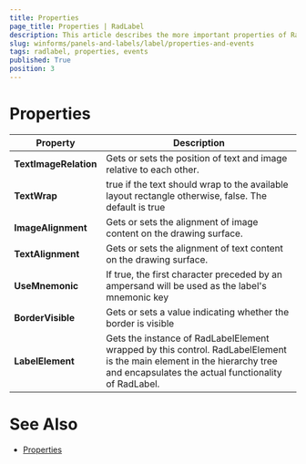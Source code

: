 ```yaml
---
title: Properties
page_title: Properties | RadLabel
description: This article describes the more important properties of RadLabel.
slug: winforms/panels-and-labels/label/properties-and-events
tags: radlabel, properties, events
published: True
position: 3
---
```


# Properties

Property|Description|
|------|------|
|__TextImageRelation__|Gets or sets the position of text and image relative to each other.|
|__TextWrap__|true if the text should wrap to the available layout rectangle otherwise, false. The default is true|
|__ImageAlignment__|Gets or sets the alignment of image content on the drawing surface.|
|__TextAlignment__|Gets or sets the alignment of text content on the drawing surface.|
|__UseMnemonic__|If true, the first character preceded by an ampersand will be used as the label's mnemonic key|
|__BorderVisible__|Gets or sets a value indicating whether the border is visible|
|__LabelElement__|Gets the instance of RadLabelElement wrapped by this control. RadLabelElement is the main element in the hierarchy tree and encapsulates the actual functionality of RadLabel.|


# See Also

* [Properties](https://docs.telerik.com/devtools/winforms/api/telerik.wincontrols.ui.radlabel.html#properties)

